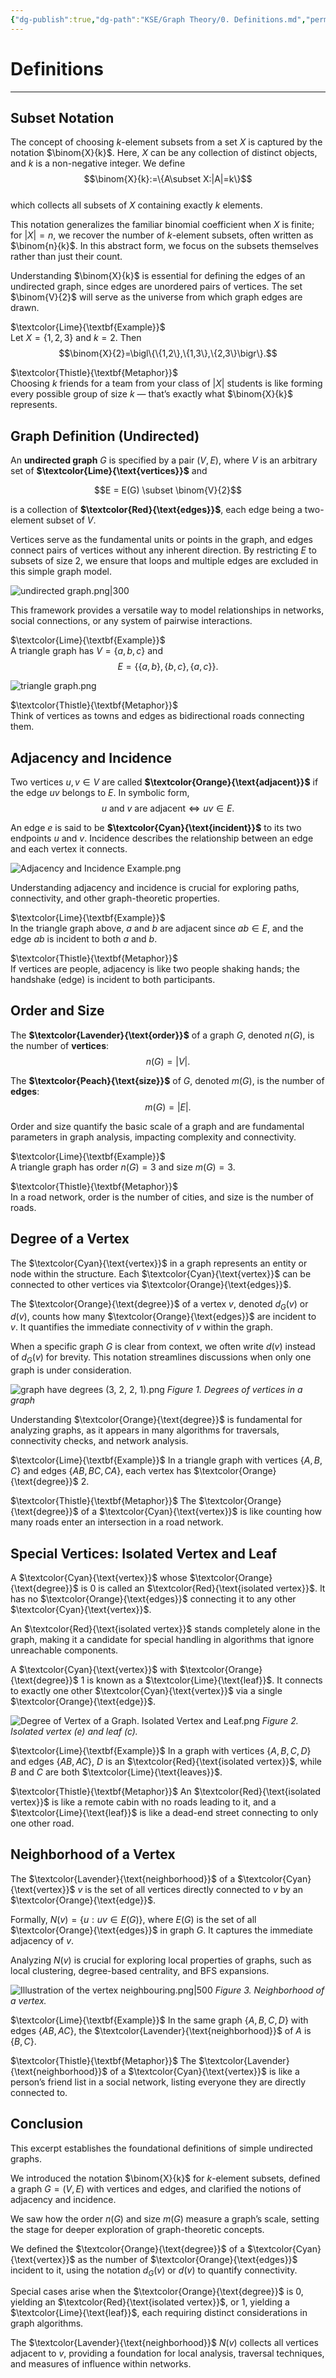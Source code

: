 ```yaml
---
{"dg-publish":true,"dg-path":"KSE/Graph Theory/0. Definitions.md","permalink":"/kse/graph-theory/0-definitions/","tags":["kse","math/graphs"],"created":"2025-05-12T11:45:57.421+03:00","updated":"2025-05-22T07:48:42.808+03:00"}
---
```



# Definitions

---

## Subset Notation

The concept of choosing $k$-element subsets from a set $X$ is captured by the notation $\binom{X}{k}$. Here, $X$ can be any collection of distinct objects, and $k$ is a non-negative integer. We define  
$$\binom{X}{k}:=\{A\subset X:|A|=k\}$$  
which collects all subsets of $X$ containing exactly $k$ elements.

This notation generalizes the familiar binomial coefficient when $X$ is finite; for $|X|=n$, we recover the number of $k$-element subsets, often written as $\binom{n}{k}$. In this abstract form, we focus on the subsets themselves rather than just their count.

Understanding $\binom{X}{k}$ is essential for defining the edges of an undirected graph, since edges are unordered pairs of vertices. The set $\binom{V}{2}$ will serve as the universe from which graph edges are drawn.

$\textcolor{Lime}{\textbf{Example}}$  
Let $X=\{1,2,3\}$ and $k=2$. Then  
$$\binom{X}{2}=\bigl\{\{1,2\},\{1,3\},\{2,3\}\bigr\}.$$

$\textcolor{Thistle}{\textbf{Metaphor}}$  
Choosing $k$ friends for a team from your class of $|X|$ students is like forming every possible group of size $k$ — that’s exactly what $\binom{X}{k}$ represents.

## Graph Definition (Undirected)

An **undirected graph** $G$ is specified by a pair $(V,E)$, where $V$ is an arbitrary set of **$\textcolor{Lime}{\text{vertices}}$** and

$$E = E(G) \subset \binom{V}{2}$$

is a collection of **$\textcolor{Red}{\text{edges}}$**, each edge being a two-element subset of $V$.

Vertices serve as the fundamental units or points in the graph, and edges connect pairs of vertices without any inherent direction. By restricting $E$ to subsets of size 2, we ensure that loops and multiple edges are excluded in this simple graph model.

![undirected graph.png|300](/img/user/assets/img/undirected%20graph.png)

This framework provides a versatile way to model relationships in networks, social connections, or any system of pairwise interactions.

$\textcolor{Lime}{\textbf{Example}}$  
A triangle graph has $V=\{a,b,c\}$ and  
$$E=\bigl\{\{a,b\},\{b,c\},\{a,c\}\bigr\}.$$

![triangle graph.png](/img/user/assets/img/triangle%20graph.png)

$\textcolor{Thistle}{\textbf{Metaphor}}$  
Think of vertices as towns and edges as bidirectional roads connecting them.

## Adjacency and Incidence

Two vertices $u,v\in V$ are called **$\textcolor{Orange}{\text{adjacent}}$** if the edge $uv$ belongs to $E$. In symbolic form,  
$$u\text{ and }v\text{ are adjacent}\iff uv\in E.$$

An edge $e$ is said to be **$\textcolor{Cyan}{\text{incident}}$** to its two endpoints $u$ and $v$. Incidence describes the relationship between an edge and each vertex it connects.

![Adjacency and Incidence Example.png](/img/user/assets/img/Adjacency%20and%20Incidence%20Example.png)

Understanding adjacency and incidence is crucial for exploring paths, connectivity, and other graph-theoretic properties.

$\textcolor{Lime}{\textbf{Example}}$  
In the triangle graph above, $a$ and $b$ are adjacent since $ab\in E$, and the edge $ab$ is incident to both $a$ and $b$.

$\textcolor{Thistle}{\textbf{Metaphor}}$  
If vertices are people, adjacency is like two people shaking hands; the handshake (edge) is incident to both participants.

## Order and Size

The **$\textcolor{Lavender}{\text{order}}$** of a graph $G$, denoted $n(G)$, is the number of **vertices**:  
$$n(G)=|V|.$$

The **$\textcolor{Peach}{\text{size}}$** of $G$, denoted $m(G)$, is the number of **edges**:  
$$m(G)=|E|.$$

Order and size quantify the basic scale of a graph and are fundamental parameters in graph analysis, impacting complexity and connectivity.

$\textcolor{Lime}{\textbf{Example}}$  
A triangle graph has order $n(G)=3$ and size $m(G)=3$.

$\textcolor{Thistle}{\textbf{Metaphor}}$  
In a road network, order is the number of cities, and size is the number of roads.

## Degree of a Vertex

The $\textcolor{Cyan}{\text{vertex}}$ in a graph represents an entity or node within the structure. Each $\textcolor{Cyan}{\text{vertex}}$ can be connected to other vertices via $\textcolor{Orange}{\text{edges}}$.

The $\textcolor{Orange}{\text{degree}}$ of a vertex $v$, denoted $d_G(v)$ or $d(v)$, counts how many $\textcolor{Orange}{\text{edges}}$ are incident to $v$. It quantifies the immediate connectivity of $v$ within the graph.

When a specific graph $G$ is clear from context, we often write $d(v)$ instead of $d_G(v)$ for brevity. This notation streamlines discussions when only one graph is under consideration.

![graph have degrees (3, 2, 2, 1).png](/img/user/assets/img/graph%20have%20degrees%20(3,%202,%202,%201).png)
_Figure 1. Degrees of vertices in a graph_

Understanding $\textcolor{Orange}{\text{degree}}$ is fundamental for analyzing graphs, as it appears in many algorithms for traversals, connectivity checks, and network analysis.

$\textcolor{Lime}{\textbf{Example}}$
In a triangle graph with vertices $\{A, B, C\}$ and edges $\{AB, BC, CA\}$, each vertex has $\textcolor{Orange}{\text{degree}}$ $2$.

$\textcolor{Thistle}{\textbf{Metaphor}}$
The $\textcolor{Orange}{\text{degree}}$ of a $\textcolor{Cyan}{\text{vertex}}$ is like counting how many roads enter an intersection in a road network.

## Special Vertices: Isolated Vertex and Leaf

A $\textcolor{Cyan}{\text{vertex}}$ whose $\textcolor{Orange}{\text{degree}}$ is $0$ is called an $\textcolor{Red}{\text{isolated vertex}}$. It has no $\textcolor{Orange}{\text{edges}}$ connecting it to any other $\textcolor{Cyan}{\text{vertex}}$.

An $\textcolor{Red}{\text{isolated vertex}}$ stands completely alone in the graph, making it a candidate for special handling in algorithms that ignore unreachable components.

A $\textcolor{Cyan}{\text{vertex}}$ with $\textcolor{Orange}{\text{degree}}$ $1$ is known as a $\textcolor{Lime}{\text{leaf}}$. It connects to exactly one other $\textcolor{Cyan}{\text{vertex}}$ via a single $\textcolor{Orange}{\text{edge}}$.

![Degree of Vertex of a Graph. Isolated Vertex and Leaf.png](/img/user/assets/img/Degree%20of%20Vertex%20of%20a%20Graph.%20Isolated%20Vertex%20and%20Leaf.png)
_Figure 2. Isolated vertex (e) and leaf (c)._

$\textcolor{Lime}{\textbf{Example}}$
In a graph with vertices $\{A, B, C, D\}$ and edges $\{AB, AC\}$, $D$ is an $\textcolor{Red}{\text{isolated vertex}}$, while $B$ and $C$ are both $\textcolor{Lime}{\text{leaves}}$.

$\textcolor{Thistle}{\textbf{Metaphor}}$
An $\textcolor{Red}{\text{isolated vertex}}$ is like a remote cabin with no roads leading to it, and a $\textcolor{Lime}{\text{leaf}}$ is like a dead-end street connecting to only one other road.

## Neighborhood of a Vertex

The $\textcolor{Lavender}{\text{neighborhood}}$ of a $\textcolor{Cyan}{\text{vertex}}$ $v$ is the set of all vertices directly connected to $v$ by an $\textcolor{Orange}{\text{edge}}$.

Formally, $N(v)=\{u : uv\in E(G)\}$, where $E(G)$ is the set of all $\textcolor{Orange}{\text{edges}}$ in graph $G$. It captures the immediate adjacency of $v$.

Analyzing $N(v)$ is crucial for exploring local properties of graphs, such as local clustering, degree-based centrality, and BFS expansions.

![Illustration of the vertex neighbouring.png|500](/img/user/assets/img/Illustration%20of%20the%20vertex%20neighbouring.png)
_Figure 3. Neighborhood of a vertex._

$\textcolor{Lime}{\textbf{Example}}$
In the same graph $\{A, B, C, D\}$ with edges $\{AB, AC\}$, the $\textcolor{Lavender}{\text{neighborhood}}$ of $A$ is $\{B, C\}$.

$\textcolor{Thistle}{\textbf{Metaphor}}$
The $\textcolor{Lavender}{\text{neighborhood}}$ of a $\textcolor{Cyan}{\text{vertex}}$ is like a person’s friend list in a social network, listing everyone they are directly connected to.

## Conclusion

This excerpt establishes the foundational definitions of simple undirected graphs.

We introduced the notation $\binom{X}{k}$ for $k$-element subsets, defined a graph $G=(V,E)$ with vertices and edges, and clarified the notions of adjacency and incidence.

We saw how the order $n(G)$ and size $m(G)$ measure a graph’s scale, setting the stage for deeper exploration of graph-theoretic concepts.

We defined the $\textcolor{Orange}{\text{degree}}$ of a $\textcolor{Cyan}{\text{vertex}}$ as the number of $\textcolor{Orange}{\text{edges}}$ incident to it, using the notation $d_G(v)$ or $d(v)$ to quantify connectivity.

Special cases arise when the $\textcolor{Orange}{\text{degree}}$ is $0$, yielding an $\textcolor{Red}{\text{isolated vertex}}$, or $1$, yielding a $\textcolor{Lime}{\text{leaf}}$, each requiring distinct considerations in graph algorithms.

The $\textcolor{Lavender}{\text{neighborhood}}$ $N(v)$ collects all vertices adjacent to $v$, providing a foundation for local analysis, traversal techniques, and measures of influence within networks.
